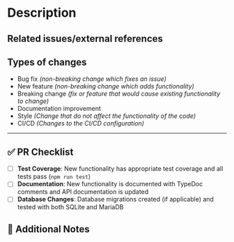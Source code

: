 <!-- Provide a general summary of your changes in the title above. -->

# Description
<!--
What do you want to achieve with this PR? Why did you write this code? What problem does this PR solve?
Describe your changes in detail and, if relevant, explain which choices you have made and why.
When making changes to the UI, make sure to include comparison screenshots!
-->

## Related issues/external references
<!--
Format issues on GitHub as `#XXX`. Tickets from support.gewis.nl can also be auto-linked by using
`ABC-YYMM-XXX`.
-->

## Types of changes
<!-- What types of changes does your code introduce? Remove all the items that do not apply: -->
- Bug fix _(non-breaking change which fixes an issue)_
- New feature _(non-breaking change which adds functionality)_
- Breaking change _(fix or feature that would cause existing functionality to change)_
- Documentation improvement
- Style _(Change that do not affect the functionality of the code)_
- CI/CD _(Changes to the CI/CD configuration)_

---

## ✅ PR Checklist

- [ ] **Test Coverage**: New functionality has appropriate test coverage and all tests pass (`npm run test`)
- [ ] **Documentation**: New functionality is documented with TypeDoc comments and API documentation is updated
- [ ] **Database Changes**: Database migrations created (if applicable) and tested with both SQLite and MariaDB

## 🔗 Additional Notes
<!-- Any additional information that reviewers should know -->